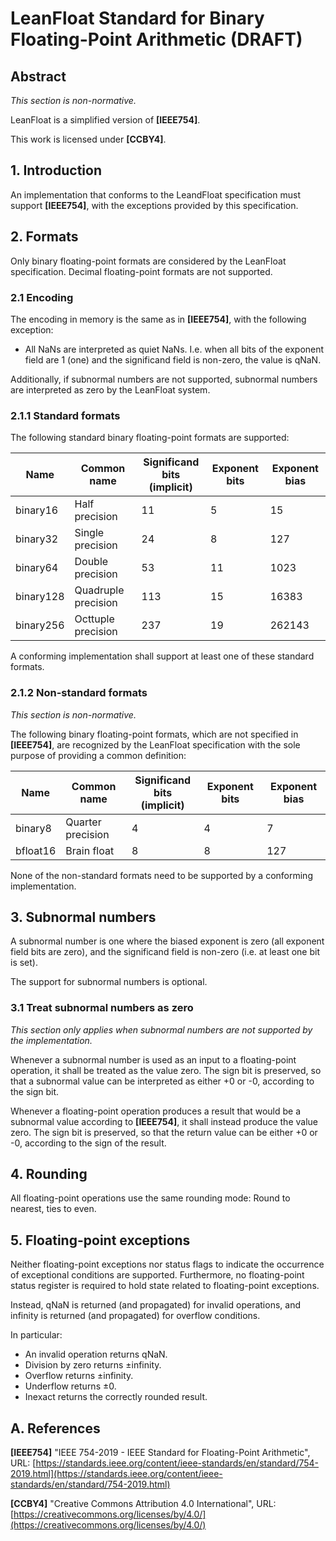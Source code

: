 # LeanFloat Standard for Binary Floating-Point Arithmetic (DRAFT)

## Abstract

*This section is non-normative.*

LeanFloat is a simplified version of **[IEEE754]**.

This work is licensed under **[CCBY4]**.

## 1. Introduction

An implementation that conforms to the LeandFloat specification must support
**[IEEE754]**, with the exceptions provided by this specification.

## 2. Formats

Only binary floating-point formats are considered by the LeanFloat
specification. Decimal floating-point formats are not supported.

### 2.1 Encoding

The encoding in memory is the same as in **[IEEE754]**, with the following
exception:

* All NaNs are interpreted as quiet NaNs. I.e. when all bits of the exponent
  field are 1 (one) and the significand field is non-zero, the value is qNaN.

Additionally, if subnormal numbers are not supported, subnormal numbers are
interpreted as zero by the LeanFloat system.

### 2.1.1 Standard formats

The following standard binary floating-point formats are supported:

| Name      | Common name         | Significand bits<br>(implicit) | Exponent bits | Exponent bias |
| --------- | ------------------- | ------------------------------ | ------------- | ------------- |
| binary16  | Half precision      | 11                             | 5             | 15            |
| binary32  | Single precision    | 24                             | 8             | 127           |
| binary64  | Double precision    | 53                             | 11            | 1023          |
| binary128 | Quadruple precision | 113                            | 15            | 16383         |
| binary256 | Octtuple precision  | 237                            | 19            | 262143        |

A conforming implementation shall support at least one of these standard
formats.

### 2.1.2 Non-standard formats

*This section is non-normative.*

The following binary floating-point formats, which are not specified in
**[IEEE754]**, are recognized by the LeanFloat specification with the sole
purpose of providing a common definition:

| Name      | Common name         | Significand bits<br>(implicit) | Exponent bits | Exponent bias |
| --------- | ------------------- | ------------------------------ | ------------- | ------------- |
| binary8   | Quarter precision   | 4                              | 4             | 7             |
| bfloat16  | Brain float         | 8                              | 8             | 127           |

None of the non-standard formats need to be supported by a conforming
implementation.

## 3. Subnormal numbers

A subnormal number is one where the biased exponent is zero (all exponent field
bits are zero), and the significand field is non-zero (i.e. at least one bit
is set).

The support for subnormal numbers is optional.

### 3.1 Treat subnormal numbers as zero

*This section only applies when subnormal numbers are not supported by the
implementation.*

Whenever a subnormal number is used as an input to a floating-point operation,
it shall be treated as the value zero. The sign bit is preserved, so that a
subnormal value can be interpreted as either +0 or -0, according to the sign
bit.

Whenever a floating-point operation produces a result that would be a subnormal
value according to **[IEEE754]**, it shall instead produce the value zero. The
sign bit is preserved, so that the return value can be either +0 or -0,
according to the sign of the result.

## 4. Rounding

All floating-point operations use the same rounding mode: Round to nearest,
ties to even.

## 5. Floating-point exceptions

Neither floating-point exceptions nor status flags to indicate the occurrence
of exceptional conditions are supported. Furthermore, no floating-point status
register is required to hold state related to floating-point exceptions.

Instead, qNaN is returned (and propagated) for invalid operations, and
infinity is returned (and propagated) for overflow conditions.

In particular:

* An invalid operation returns qNaN.
* Division by zero returns ±infinity.
* Overflow returns ±infinity.
* Underflow returns ±0.
* Inexact returns the correctly rounded result.

## A. References

**[IEEE754]** "IEEE 754-2019 - IEEE Standard for Floating-Point Arithmetic",
URL: [https://standards.ieee.org/content/ieee-standards/en/standard/754-2019.html](https://standards.ieee.org/content/ieee-standards/en/standard/754-2019.html)

**[CCBY4]** "Creative Commons Attribution 4.0 International",
URL: [https://creativecommons.org/licenses/by/4.0/](https://creativecommons.org/licenses/by/4.0/)
